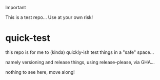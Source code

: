 > [!IMPORTANT]  
> This is a test repo...
> Use at your own risk!

# quick-test

this repo is for me to (kinda) quickly-ish test things in a "safe" space...

namely versioning and release things, using release-please, via GHA...

nothing to see here, move along!
